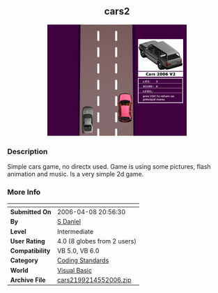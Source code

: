 ﻿<div align="center">

## cars2

<img src="PIC200655941236716.gif">
</div>

### Description

Simple cars game, no directx used. Game is using some pictures, flash animation and music. Is a very simple 2d game.
 
### More Info
 


<span>             |<span>
---                |---
**Submitted On**   |2006-04-08 20:56:30
**By**             |[S Daniel](https://github.com/Planet-Source-Code/PSCIndex/blob/master/ByAuthor/s-daniel.md)
**Level**          |Intermediate
**User Rating**    |4.0 (8 globes from 2 users)
**Compatibility**  |VB 5\.0, VB 6\.0
**Category**       |[Coding Standards](https://github.com/Planet-Source-Code/PSCIndex/blob/master/ByCategory/coding-standards__1-43.md)
**World**          |[Visual Basic](https://github.com/Planet-Source-Code/PSCIndex/blob/master/ByWorld/visual-basic.md)
**Archive File**   |[cars2199214552006\.zip](https://github.com/Planet-Source-Code/s-daniel-cars2__1-65224/archive/master.zip)








